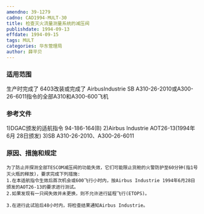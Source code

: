 ```yaml
---
amendno: 39-1279
cadno: CAD1994-MULT-30
title: 检查灭火流量测量系统的减压阀
publishdate: 1994-09-13
effdate: 1994-09-15
tags: MULT
categories: 华东管理局
author: 薛平贝
---
```


### 适用范围 
生产时完成了 6403改装或完成了 AirbusIndustrie SB A310-26-2010或A300-26-6011指令的全部A310和A300-600飞机

### 参考文件
1)DGAC颁发的适航指令 94-186-164(B) 
    2)Airbus Industrie AOT26-13(1994年 6月 28日颁发) 
3)SB 
A310-26-2010、A300-26-6011 


### 原因、措施和规定 
    为了防止并探测全部TESCOM减压阀的功能失效，它们可能限止货舱的火警防护至60分钟(指1号灭火瓶的释放)，要求完成下列措施: 
    1.在本适航指令生效后首次机会或600飞行小时内，按Airbus Industrie 1994年6月28日颁发的AOT26-13的要求进行测试。 
    2.如果发现有一只阀失效并未更换，则不允许进行延程飞行(ETOPS)。 

    3.在进行此试验后48小时内，将检查结果通知Airbus Industrie。
